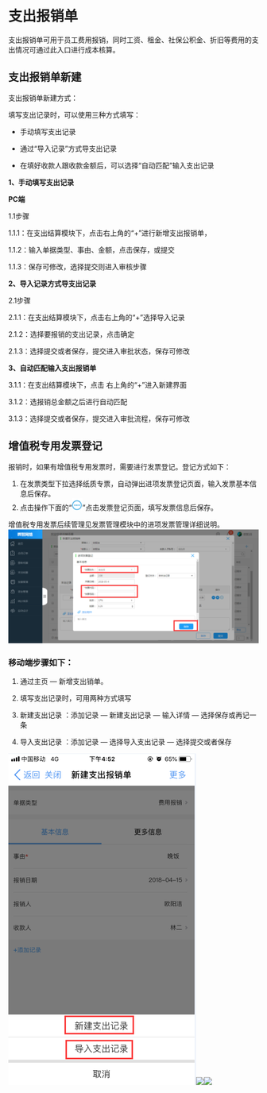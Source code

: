 # 支出报销单

支出报销单可用于员工费用报销，同时工资、租金、社保公积金、折旧等费用的支出情况可通过此入口进行成本核算。

## 支出报销单新建

支出报销单新建方式：

填写支出记录时，可以使用三种方式填写：

* 手动填写支出记录

* 通过“导入记录”方式导支出记录

* 在填好收款人跟收款金额后，可以选择“自动匹配”输入支出记录

**1、手动填写支出记录**

**PC端**

1.1步骤

1.1.1：在支出结算模块下，点击右上角的“+”进行新增支出报销单，

1.1.2：输入单据类型、事由、金额，点击保存，或提交

1.1.3：保存可修改，选择提交则进入审核步骤

**2、导入记录方式导支出记录**

2.1步骤

2.1.1：在支出结算模块下，点击右上角的“+”选择导入记录

2.1.2：选择要报销的支出记录，点击确定

2.1.3：选择提交或者保存，提交进入审批状态，保存可修改

**3、自动匹配输入支出报销单**

3.1.1：在支出结算模块下，点击 右上角的“+”进入新建界面

3.1.2：选报销总金额之后进行自动匹配

3.1.3：选择提交或者保存，提交进入审批流程，保存可修改

## 增值税专用发票登记

报销时，如果有增值税专用发票时，需要进行发票登记。登记方式如下：

1. 在发票类型下拉选择纸质专票，自动弹出进项发票登记页面，输入发票基本信息后保存。
2. 点击操作下面的“![](/assets/图片1111.png)”点击发票登记页面，填写发票信息后保存。

增值税专用发票后续管理见发票管理模块中的进项发票管理详细说明。![](/assets/发票.png)

### 移动端步骤如下：

1. 通过主页  —  新增支出销单。

2. 填写支出记录时，可用两种方式填写

3. 新建支出记录  ：添加记录  — 新建支出记录  — 输入详情 —  选择保存或再记一条

4. 导入支出记录  ：添加记录  —  选择导入支出记录  —  选择提交或者保存

![](/assets/报销111.png)![](/assets/抱11.png)![](/assets/抱22.png)

